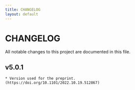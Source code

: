 ```yaml
---
title: CHANGELOG
layout: default
---
```


# CHANGELOG

All notable changes to this project are documented in this file.

## v5.0.1
	* Version used for the preprint. (https://doi.org/10.1101/2022.10.19.512867)
